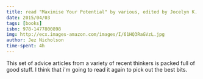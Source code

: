 ```yaml
---
title: read "Maximise Your Potential" by various, edited by Jocelyn K. Glei
date: 2015/04/03
tags: [books]
isbn: 978-1477800898
img: http://ecx.images-amazon.com/images/I/61HQ3RaGVzL.jpg
author: Jez Nicholson
time-spent: 4h
---
```

​​This set of advice articles from a variety of recent thinkers is packed full of good stuff. I think that i'm going to read it again to pick out the best bits.